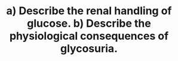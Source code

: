 ---
title: "a) Describe the renal handling of glucose. b) Describe the physiological consequences of glycosuria."
entityType: SAQ
exam: PEX
college: ANZCA
year: 2024
sitting: B
question: 04
passRate: 57
lo:
- "[[BT_PO 1.67]]"
EC_expectedDomains:
- "part (a)"
- "glucose is freely filtered at the glomerulus"
- "reabsorption occurs in the proximal tubules by secondary active transport (i.e. together with sodium, and against the concentration gradient for glucose) via luminal SGLT-2 transporters. The gradient for Na+ is generated by basolateral Na+/K+ pumps."
- "there is a transport maximum"
- "glucose leaves the cell via basolateral GLUT-2 transporters (facilitated diffusion)"
- "for part (b), the effects of an osmotic diuresis with loss of water and electrolytes, as well as loss of an energy substrate, were expected"
EC_extraCredit:
- "more detail about the transport mechanisms"
- "including a graph, to supplement the explanation"
- "understanding splay"
- "The introduction of SGLT-2 inhibitors into clinical practise has opened up additional scope for the answer to part (b). The physiological effects of glycosuria produced by SGLT-2 inhibitors include – BGL control in diabetes, diuresis to treat heart failure, and risk of ketoacidosis during fasting."
EC_errorsCommon:
- "Part (b) was not well answered. Most candidates did not provide any detail about how an osmotic diuresis is caused by glucose – either in terms of the osmotic effect of glucose on tubular fluid volume, or the subsequent wash-out of the medullary concentration gradient and the consequences of this."
- "some candidates stated that glycosuria was involved in the normal physiological control of blood glucose; and others seemed to state that glycosuria could lead to hypoglycaemia"
---